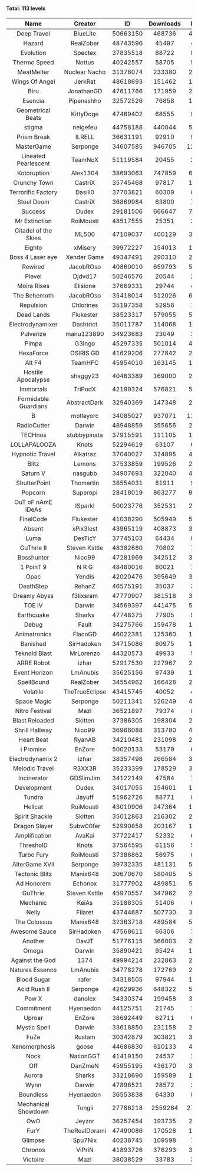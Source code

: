 #### Total: 113 levels

| Name | Creator | ID | Downloads | Likes |
|:---:|:---:|:---:|:---:|:---:|
| Deep Travel | BlueLite | 50663150 | 468736 | 42219
| Hazard | RealZober | 48743596 | 45497 | 4996
| Evolution | Spectex | 37835518 | 88722 | 8936
| Thermo Speed | Nottus | 40242557 | 58705 | 5467
| MeatMelter | Nuclear Nacho | 31378074 | 233380 | 24795
| Wings Of Angel | JerkRat | 48618693 | 151462 | 16206
| Biru | JonathanGD | 47611766 | 171959 | 25906
| Esencia | Pipenashho | 32572526 | 76858 | 11041
| Geometrical Beats | KittyDoge | 47469402 | 68555 | 9109
| stigma | neigefeu | 44758188 | 440044 | 50982
| Prism Break | ILRELL | 36631191 | 92910 | 9825
| MasterGame | Serponge | 34607585 | 946705 | 123935
| Lineated Pearlescent | TeamNoX | 51119584 | 20455 | 2601
| Kotoruption | Alex1304 | 38693063 | 747859 | 66827
| Crunchy Town | CastriX | 35745468 | 97817 | 13629
| Terrorific Factory | Dasili0 | 37703821 | 60309 | 6192
| Steel Doom | CastriX | 36869984 | 63800 | 7827
| Success | Dudex | 29181506 | 666647 | 76440
| Mr Extinction | RoiMousti | 48517555 | 25351 | 2922
| Citadel of the Skies | ML500 | 47109037 | 400129 | 31783
| Eighto | xMisery | 39972227 | 154013 | 13599
| Boss 4 Laser eye | Xender Game | 49347491 | 290310 | 25785
| Rewired | JacobROso | 40860010 | 659793 | 50576
| Plevel | Djdvd17 | 50246576 | 20544 | 2542
| Moira Rises | Elisione | 37669331 | 29744 | 4511
| The Behemoth | JacobROso | 35418014 | 512026 | 60412
| Repulsion | Chlorines | 35197358 | 52958 | 7063
| Dead Lands | Flukester | 38523317 | 579055 | 59215
| Electrodynamixer | Dashtrict | 35011787 | 114068 | 16371
| Pulverize | manu123890 | 34923683 | 23049 | 3672
| Pimpa | G3ingo | 45297335 | 501014 | 41732
| HexaForce | OSIRIS GD | 41629206 | 277842 | 21928
| Alt F4 | TeamHFC | 45954010 | 163145 | 13627
| Hostile Apocalypse | shaggy23 | 40463389 | 169000 | 25343
| Immortals | TriPodX | 42199324 | 576821 | 50930
| Formidable Guardians | AbstractDark | 32940369 | 147348 | 21385
| B | motleyorc | 34085027 | 937071 | 117633
| RadioCutter | Darwin | 48948859 | 355656 | 25284
| TECHnos | stubbypinata | 37915591 | 111105 | 12858
| LOLLAPALOOZA | Knots | 52294619 | 63107 | 6047
| Hypnotic Travel | Alkatraz | 37040027 | 324895 | 45987
| Blitz | Lemons | 37533859 | 199526 | 24327
| Saturn V | nasgubb | 34907693 | 322040 | 40349
| ShutterPoint | Thomartin | 38554031 | 81911 | 9413
| Popcorn | Superopi | 28418019 | 863277 | 97033
| OuT oF nAmE iDeAs | ISparkI | 50023776 | 352531 | 27593
| FinalCode | Flukester | 41038290 | 505949 | 50091
| Absent | xPix3lest | 43965119 | 408873 | 31643
| Luma | DesTicY | 37745103 | 64434 | 8178
| GuThrie II | Steven Ksttle | 48382680 | 70802 | 7315
| Bosshunter | Nico99 | 47281969 | 342512 | 31264
| 1 PoinT 9 | N R G | 48480016 | 80021 | 7931
| Opac | Yendis | 42020476 | 395649 | 39023
| DeathStep | RehanZ | 46575191 | 35037 | 3979
| Dreamy Abyss | f3lixsram | 47770907 | 381518 | 30234
| TOE IV | Darwin | 34569397 | 441475 | 52842
| Earthquake  | Sharks | 47748375 | 77905 | 9496
| Debug | Fault | 34275766 | 159478 | 19811
| Animatronics | FlacoGD | 46022381 | 125360 | 13007
| Banished | SirHadoken | 34715086 | 80975 | 10326
| Teknold Blast | MrLorenzo | 44320573 | 49933 | 5011
| ARRE Robot | izhar | 52917530 | 227967 | 22954
| Event Horizon | LmAnubis | 35625156 | 97439 | 11963
| SpellBound | RealZober | 34554962 | 166428 | 22531
| Volatile | TheTrueEclipse | 43415745 | 40052 | 4084
| Space Magic | Serponge | 50211341 | 526249 | 44490
| Nitro Festival | Mazl | 36521897 | 79374 | 8449
| Blast Reloaded | Skitten | 37386305 | 198304 | 21743
| Shrill Hallway | Nico99 | 36966088 | 313780 | 42338
| Heart Beat | RyanAB | 34210481 | 231098 | 28733
| i Promise | EnZore | 50020133 | 53179 | 6245
| Electrodynamix 2 | izhar | 38357498 | 266584 | 32420
| Melodic Travel | R3XX3R | 35233399 | 178529 | 30507
| Incinerator | GDSlimJim | 34122149 | 47584 | 7215
| Development | Dudex | 34017055 | 154601 | 17758
| Tundra | Jayuff | 51962726 | 88771 | 8831
| Hellcat | RoiMousti | 43010906 | 247364 | 17926
| Spirit Shackle | Skitten | 35012863 | 216302 | 29005
| Dragon Slayer | Subw00fer | 52990858 | 203167 | 16359
| Amplification | AvaKai | 37722417 | 52332 | 6386
| ThresholD | Knots | 37564595 | 61156 | 5357
| Turbo Fury | RoiMousti | 37386862 | 56975 | 6648
| AlterGame XVII | Serponge | 39732335 | 481131 | 51251
| Tectonic Blitz | Manix648 | 30670670 | 580405 | 59428
| Ad Honorem | Echonox | 31777902 | 489851 | 50311
| GuThrie | Steven Ksttle | 45970557 | 347962 | 26476
| Mechanic | KeiAs | 35188305 | 51406 | 6421
| Nelly | Filaret | 43744687 | 507730 | 35642
| The Colossus | Manix648 | 32363718 | 489584 | 52312
| Awesome Sauce | SirHadoken | 47568611 | 66306 | 7673
| Another | DavJT | 51776115 | 366003 | 27776
| Omega | Darwin | 35890421 | 95424 | 11954
| Against the God | 1374 | 49994214 | 232863 | 23473
| Natures Essence | LmAnubis | 34778278 | 172769 | 22645
| Blood Sugar | rafer | 34318505 | 97944 | 12658
| Acid Rush II | Serponge | 42629936 | 648322 | 54577
| Pow X | danolex | 34330374 | 199458 | 30547
| Commitment | Hyenaedon | 44125751 | 21745 | 1475
| Uproar | EnZore | 38692449 | 62711 | 6076
| Mystic Spell | Darwin | 33618850 | 231158 | 26232
| FuZe | Rustam | 30342879 | 303821 | 30746
| Xenomorphosis | goose | 44686830 | 610133 | 44898
| Nock | NationGGT | 41419150 | 24537 | 2971
| Off | DanZmeN | 45955195 | 436170 | 37679
| Aurora | Sharks | 33218690 | 159589 | 16844
| Wynn | Darwin | 47896521 | 28572 | 3589
| Boundless | Hyenaedon | 36553838 | 64330 | 8114
| Mechanical Showdown | Tongii | 27786218 | 2559264 | 274399
| OwO | Jeyzor | 36257454 | 193735 | 20808
| FurY | TheRealDorami | 47490086 | 170528 | 18274
| Glimpse | Spu7Nix | 40238745 | 109598 | 7616
| Chronos | ViPriN | 41893726 | 376293 | 34103
| Victoire | Mazl | 38038529 | 33783 | 3666
